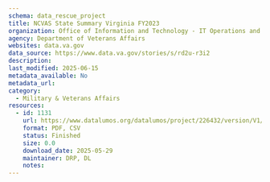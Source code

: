 ```yaml
---
schema: data_rescue_project 
title: NCVAS State Summary Virginia FY2023
organization: Office of Information and Technology - IT Operations and Services (ITOPS)
agency: Department of Veterans Affairs
websites: data.va.gov
data_source: https://www.data.va.gov/stories/s/rd2u-r3i2
description: 
last_modified: 2025-06-15
metadata_available: No
metadata_url: 
category:
  - Military & Veterans Affairs 
resources:
  - id: 1131
    url: https://www.datalumos.org/datalumos/project/226432/version/V1/view
    format: PDF, CSV
    status: Finished
    size: 0.0
    download_date: 2025-05-29
    maintainer: DRP, DL
    notes: 
---
```

